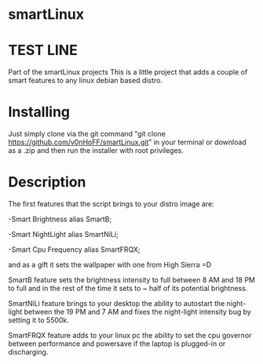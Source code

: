 # smartLinux

# TEST LINE ###################

Part of the smartLinux projects
This is a little project that adds a couple of smart features to any linux debian based distro.

# Installing
  
  Just simply clone via the git command "git clone https://github.com/v0nHoFF/smartLinux.git" in your terminal or download as a .zip and then run the installer with root privileges.


# Description

The first features that the script brings to your distro image are:



-Smart Brightness alias SmartB;

-Smart NightLight alias SmartNiLi;

-Smart Cpu Frequency alias SmartFRQX;

and as a gift it sets the wallpaper with one from High Sierra =D


SmartB feature sets the brightness intensity to full between 8 AM and 18 PM to full and in the rest of the time it sets to ~ half of its potential brightness.

SmartNiLi feature brings to your desktop the ability to autostart the night-light between the 19 PM and 7 AM and fixes the night-light intensity bug by setting it to 5500k.

SmartFRQX feature adds to your linux pc the ability to set the cpu governor between performance and powersave if the laptop is plugged-in or discharging.

